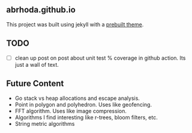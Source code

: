 ## abrhoda.github.io

This project was built using jekyll with a [prebuilt theme](https://github.com/agusmakmun/agusmakmun.github.io/).

## TODO
- [ ] clean up post on post about unit test % coverage in github action. Its just a wall of text.

## Future Content
- Go stack vs heap allocations and escape analysis.
- Point in polygon and polyhedron. Uses like geofencing.
- FFT algorithm. Uses like image compression.
- Algorithms I find interesting like r-trees, bloom filters, etc.
- String metric algorithms
